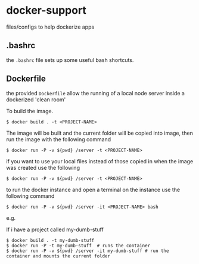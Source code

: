 # docker-support
files/configs to help dockerize apps

## .bashrc
the `.bashrc` file sets up some useful bash shortcuts.

## Dockerfile
the provided `Dockerfile` allow the running of a local node server inside a dockerized 'clean room'

To build the image.
```
$ docker build . -t <PROJECT-NAME>
```
The image will be built and the current folder will be copied into image,
then run the image with the following command
```
$ docker run -P -v ${pwd} /server -t <PROJECT-NAME>
```

if you want to use your local files instead of those copied in when the image was created use
the following
```
$ docker run -P -v ${pwd} /server -t <PROJECT-NAME>
```

to run the docker instance and open a terminal on the instance
use the following command
```
$ docker run -P -v ${pwd} /server -it <PROJECT-NAME> bash
```

e.g.

If i have a project called my-dumb-stuff
```
$ docker build . -t my-dumb-stuff
$ docker run -P -t my-dumb-stuff  # runs the container
$ docker run -P -v ${pwd} /server -it my-dumb-stuff # run the container and mounts the current folder
```
